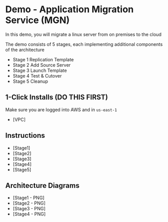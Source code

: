 # Demo - Application Migration Service (MGN)

In this demo, you will migrate a linux server from on premises to the cloud

The demo consists of 5 stages, each implementing additional components of the architecture
- Stage 1 Replication Template
- Stage 2 Add Source Server
- Stage 3 Launch Template
- Stage 4 Test & Cutover
- Stage 5 Cleanup

## 1-Click Installs (DO THIS FIRST)

Make sure you are logged into AWS and in `us-east-1`

- [VPC]

## Instructions

- [Stage1]
- [Stage2]
- [Stage3]
- [Stage4]
- [Stage5]

## Architecture Diagrams

- [Stage1 - PNG]
- [Stage2 - PNG]
- [Stage3 - PNG]
- [Stage4 - PNG]


